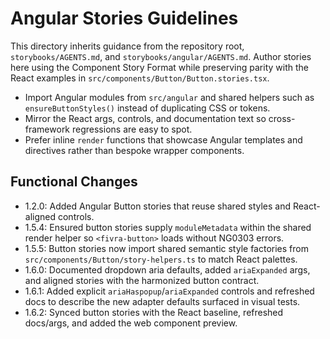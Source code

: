 # Angular Stories Guidelines

This directory inherits guidance from the repository root, `storybooks/AGENTS.md`, and `storybooks/angular/AGENTS.md`. Author stories here using the Component Story Format while preserving parity with the React examples in `src/components/Button/Button.stories.tsx`.

- Import Angular modules from `src/angular` and shared helpers such as `ensureButtonStyles()` instead of duplicating CSS or tokens.
- Mirror the React args, controls, and documentation text so cross-framework regressions are easy to spot.
- Prefer inline `render` functions that showcase Angular templates and directives rather than bespoke wrapper components.

## Functional Changes
- 1.2.0: Added Angular Button stories that reuse shared styles and React-aligned controls.
- 1.5.4: Ensured button stories supply `moduleMetadata` within the shared render helper so `<fivra-button>` loads without NG0303 errors.
- 1.5.5: Button stories now import shared semantic style factories from `src/components/Button/story-helpers.ts` to match React palettes.
- 1.6.0: Documented dropdown aria defaults, added `ariaExpanded` args, and aligned stories with the harmonized button contract.
- 1.6.1: Added explicit `ariaHaspopup`/`ariaExpanded` controls and refreshed docs to describe the new adapter defaults surfaced in visual tests.
- 1.6.2: Synced button stories with the React baseline, refreshed docs/args, and added the web component preview.
